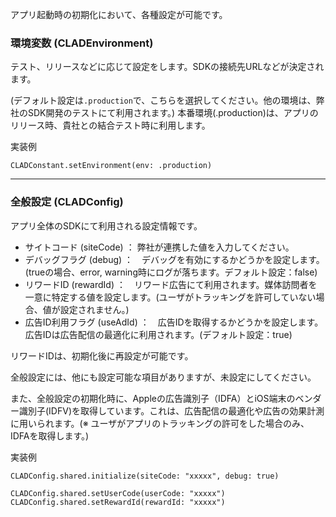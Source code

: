 アプリ起動時の初期化において、各種設定が可能です。
### 環境変数 (CLADEnvironment)
テスト、リリースなどに応じて設定をします。SDKの接続先URLなどが決定されます。

(デフォルト設定は`.production`で、こちらを選択してください。他の環境は、弊社のSDK開発のテストにて利用されます。)
本番環境(.production)は、アプリのリリース時、貴社との結合テスト時に利用します。

実装例
```
CLADConstant.setEnvironment(env: .production)
```

***

### 全般設定 (CLADConfig)
アプリ全体のSDKにて利用される設定情報です。
* サイトコード (siteCode) ： 弊社が連携した値を入力してください。
* デバッグフラグ (debug) ：　デバッグを有効にするかどうかを設定します。(trueの場合、error, warning時にログが落ちます。デフォルト設定：false)
* リワードID (rewardId) ：　リワード広告にて利用されます。媒体訪問者を一意に特定する値を設定します。(ユーザがトラッキングを許可していない場合、値が設定されません。)
* 広告ID利用フラグ (useAdId) ：　広告IDを取得するかどうかを設定します。広告IDは広告配信の最適化に利用されます。(デフォルト設定：true)

リワードIDは、初期化後に再設定が可能です。

全般設定には、他にも設定可能な項目がありますが、未設定にしてください。

また、全般設定の初期化時に、Appleの広告識別子（IDFA）とiOS端末のベンダー識別子(IDFV)を取得しています。これは、広告配信の最適化や広告の効果計測に用いられます。(※ ユーザがアプリのトラッキングの許可をした場合のみ、IDFAを取得します。)

実装例
```
CLADConfig.shared.initialize(siteCode: "xxxxx", debug: true)

CLADConfig.shared.setUserCode(userCode: "xxxxx")
CLADConfig.shared.setRewardId(rewardId: "xxxxx")
```